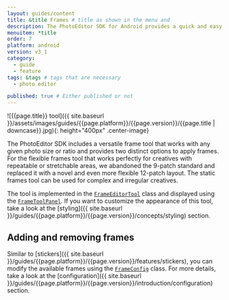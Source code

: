 ```yaml
---
layout: guides/content
title: &title Frames # title as shown in the menu and 
description: The PhotoEditor SDK for Android provides a quick and easy way for adding frames to any creative. Learn how to add custom frame assets to the library.
menuitem: *title
order: 7
platform: android
version: v3_1
category: 
  - guide
  - feature
tags: &tags # tags that are necessary
  - photo editor 

published: true # Either published or not 
---
```


![{{page.title}} tool]({{ site.baseurl }}/assets/images/guides/{{page.platform}}/{{page.version}}/{{page.title | downcase}}.jpg){: height="400px" .center-image}


The PhotoEditor SDK includes a versatile frame tool that works with any given photo size or ratio and provides two distinct options to apply frames. For the flexible frames tool that works perfectly for creatives with repeatable or stretchable areas, we abandoned the 9-patch standard and replaced it with a novel and even more flexible 12-patch layout. The static frames tool can be used for complex and irregular creatives.

The tool is implemented in the [`FrameEditorTool`]({{site.baseurl}}/apidocs/{{page.platform}}/{{page.version}}/ly/img/android/sdk/tools/FrameEditorTool.html) class and displayed using the [`FrameToolPanel`]({{site.baseurl}}/apidocs/{{page.platform}}/{{page.version}}/ly/img/android/ui/panels/FrameToolPanel.html). If you want to customize the appearance of this tool, take a look at the [styling]({{ site.baseurl }}/guides/{{page.platform}}/{{page.version}}/concepts/styling) section.

## Adding and removing frames

Similar to [stickers]({{ site.baseurl }}/guides/{{page.platform}}/{{page.version}}/features/stickers), you can modify the available frames using the [`FrameConfig`]({{site.baseurl}}/apidocs/{{page.platform}}/{{page.version}}/ly/img/android/sdk/models/config/FrameConfig.html) class. For more details, take a look at the [configuration]({{ site.baseurl }}/guides/{{page.platform}}/{{page.version}}/introduction/configuration) section.
